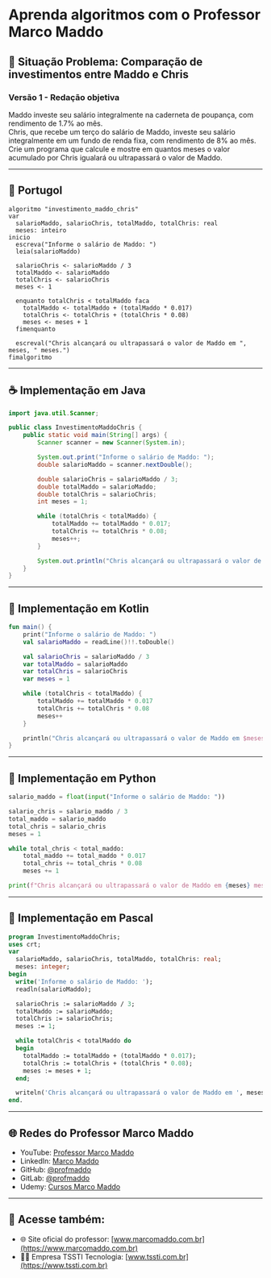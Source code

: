 # Aprenda algoritmos com o Professor Marco Maddo

## 🧠 Situação Problema: Comparação de investimentos entre Maddo e Chris

### Versão 1 - Redação objetiva
Maddo investe seu salário integralmente na caderneta de poupança, com rendimento de 1.7% ao mês.  
Chris, que recebe um terço do salário de Maddo, investe seu salário integralmente em um fundo de renda fixa, com rendimento de 8% ao mês.  
Crie um programa que calcule e mostre em quantos meses o valor acumulado por Chris igualará ou ultrapassará o valor de Maddo.

---

## 💬 Portugol

```portugol
algoritmo "investimento_maddo_chris"
var
  salarioMaddo, salarioChris, totalMaddo, totalChris: real
  meses: inteiro
inicio
  escreva("Informe o salário de Maddo: ")
  leia(salarioMaddo)

  salarioChris <- salarioMaddo / 3
  totalMaddo <- salarioMaddo
  totalChris <- salarioChris
  meses <- 1

  enquanto totalChris < totalMaddo faca
    totalMaddo <- totalMaddo + (totalMaddo * 0.017)
    totalChris <- totalChris + (totalChris * 0.08)
    meses <- meses + 1
  fimenquanto

  escreval("Chris alcançará ou ultrapassará o valor de Maddo em ", meses, " meses.")
fimalgoritmo
```

---

## ☕ Implementação em Java

```java
import java.util.Scanner;

public class InvestimentoMaddoChris {
    public static void main(String[] args) {
        Scanner scanner = new Scanner(System.in);

        System.out.print("Informe o salário de Maddo: ");
        double salarioMaddo = scanner.nextDouble();

        double salarioChris = salarioMaddo / 3;
        double totalMaddo = salarioMaddo;
        double totalChris = salarioChris;
        int meses = 1;

        while (totalChris < totalMaddo) {
            totalMaddo += totalMaddo * 0.017;
            totalChris += totalChris * 0.08;
            meses++;
        }

        System.out.println("Chris alcançará ou ultrapassará o valor de Maddo em " + meses + " meses.");
    }
}
```

---

## 💙 Implementação em Kotlin

```kotlin
fun main() {
    print("Informe o salário de Maddo: ")
    val salarioMaddo = readLine()!!.toDouble()

    val salarioChris = salarioMaddo / 3
    var totalMaddo = salarioMaddo
    var totalChris = salarioChris
    var meses = 1

    while (totalChris < totalMaddo) {
        totalMaddo += totalMaddo * 0.017
        totalChris += totalChris * 0.08
        meses++
    }

    println("Chris alcançará ou ultrapassará o valor de Maddo em $meses meses.")
}
```

---

## 🐍 Implementação em Python

```python
salario_maddo = float(input("Informe o salário de Maddo: "))

salario_chris = salario_maddo / 3
total_maddo = salario_maddo
total_chris = salario_chris
meses = 1

while total_chris < total_maddo:
    total_maddo += total_maddo * 0.017
    total_chris += total_chris * 0.08
    meses += 1

print(f"Chris alcançará ou ultrapassará o valor de Maddo em {meses} meses.")
```

---

## 🧙 Implementação em Pascal

```pascal
program InvestimentoMaddoChris;
uses crt;
var
  salarioMaddo, salarioChris, totalMaddo, totalChris: real;
  meses: integer;
begin
  write('Informe o salário de Maddo: ');
  readln(salarioMaddo);

  salarioChris := salarioMaddo / 3;
  totalMaddo := salarioMaddo;
  totalChris := salarioChris;
  meses := 1;

  while totalChris < totalMaddo do
  begin
    totalMaddo := totalMaddo + (totalMaddo * 0.017);
    totalChris := totalChris + (totalChris * 0.08);
    meses := meses + 1;
  end;

  writeln('Chris alcançará ou ultrapassará o valor de Maddo em ', meses, ' meses.');
end.
```

---

## 🌐 Redes do Professor Marco Maddo

- YouTube: [Professor Marco Maddo](https://www.youtube.com/@ProfessorMarcoMaddo)
- LinkedIn: [Marco Maddo](https://www.linkedin.com/in/marcomaddo/)
- GitHub: [@profmaddo](https://github.com/profmaddo)
- GitLab: [@profmaddo](https://gitlab.com/profmaddo)
- Udemy: [Cursos Marco Maddo](https://www.udemy.com/user/marcomaddo/)

---

## 🚀 Acesse também:

- 🌐 Site oficial do professor: [www.marcomaddo.com.br](https://www.marcomaddo.com.br)
- 🧑‍💼 Empresa TSSTI Tecnologia: [www.tssti.com.br](https://www.tssti.com.br)